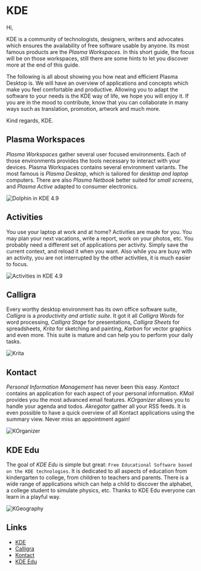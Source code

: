 # KDE

Hi,

KDE is a community of technologists, designers, writers and advocates which
ensures the availability of free software usable by anyone. Its most famous
products are the _Plasma Workspaces_. In this short guide, the focus will
be on those workspaces, still  there are some hints to let you discover more
at the end of this guide.

The following is all about showing you how neat and efficient Plasma Desktop
is. We will have an overview of applications and concepts which make you feel
comfortable and productive. Allowing you to adapt the software to your needs
is the KDE way of life, we hope you will enjoy it. If you are in the mood to
contribute, know that you can collaborate in many ways such as translation,
promotion, artwork and much more.

Kind regards,
KDE.

## Plasma Workspaces

_Plasma Workspaces_ gather several user focused environments. Each of those
environments provides the tools necessary to interact with your devices.
Plasma Workspaces contains several environment variants. The most famous is
_Plasma Desktop_, which is tailored for _desktop and laptop_ computers. There
are also _Plasma Netbook_ better suited for _small screens_, and _Plasma
Active_ adapted to consumer electronics.

![Dolphin in KDE 4.9](https://raw.github.com/KINFOO/kde-booklet/master/images/workspaces/kde49-dolphin_.png "Browsing files in KDE 4.9")

## Activities

You use your laptop at work and at home? Activities are made for you.
You may plan your next vacations, write a report, work on your photos, etc.
You probably need a different set of applications per activity. Simply save
the current context, and reload it when you want. Also while you are busy
with an activity, you are not interrupted by the other activities, it is
much easier to focus.

![Activities in KDE 4.9](https://raw.github.com/KINFOO/kde-booklet/master/images/workspaces/kde49-link-files-to-activities-cropped.png "Defining an activity")

## Calligra

Every worthy desktop environment has its own office software suite, _Calligra_
is a _productivity and artistic suite_. It got it all _Calligra Words_ for word
processing, _Calligra Stage_ for presentations, _Calligra Sheets_ for
spreadsheets, _Krita_ for sketching and painting, _Karbon_ for vector graphics
and even more. This suite is mature and can help you to perform your daily
tasks.

![Krita](https://raw.github.com/KINFOO/kde-booklet/master/images/calligra/Krita-showing-the-brush-config-dialog-500x332.png "Krita showing the brush config dialog")

## Kontact

_Personal Information Management_ has never been this easy. _Kontact_ contains
an application for each aspect of your personal information. _KMail_ provides
you the most advanced email features. _KOrganizer_ allows you to handle your
agenda and todos. _Akregator_ gather all your RSS feeds. It is even possible
to have a quick overview of all Kontact applications using the summary view.
Never miss an appointment again!

![KOrganizer](https://raw.github.com/KINFOO/kde-booklet/master/images/kontact/korganizer.png "KOrganizer in action")

## KDE Edu

The goal of _KDE Edu_ is simple but great: `Free Educational Software based on
the KDE technologies`. It is dedicated to all aspects of education from
kindergarten to college, from children to teachers and parents. There is a wide
range of applications which can help a child to discover the alphabet, a
college student to simulate physics, etc. Thanks to KDE Edu everyone can learn
in a playful way.

![KGeography](https://raw.github.com/KINFOO/kde-booklet/master/images/kdeedu/kgeography.png "Learn geography")

## Links

* [KDE](http://www.kde.org)
* [Calligra](http://www.calligra.org)
* [Kontact](http://userbase.kde.org/Kontact)
* [KDE Edu](http://edu.kde.org)
